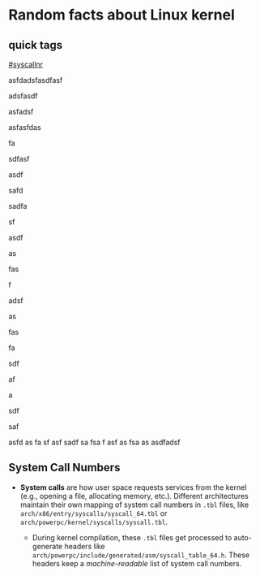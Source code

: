 # Random facts about Linux kernel

## quick tags
[#syscallnr](#system-call-numbers)

asfdadsfasdfasf


adsfasdf

asfadsf

asfasfdas

fa

sdfasf

asdf

safd

sadfa

sf

asdf

as

fas

f



adsf

as

fas

fa

sdf

af

a

sdf

saf

asfd
as
fa
sf
asf
sadf
sa
fsa
f
asf
as
fsa
as
asdfadsf
## System Call Numbers
- **System calls** are how user space requests services from the kernel (e.g., opening a file, 
  allocating memory, etc.). Different architectures maintain their own mapping of system call 
  numbers in `.tbl` files, like `arch/x86/entry/syscalls/syscall_64.tbl` or 
  `arch/powerpc/kernel/syscalls/syscall.tbl`.

  - During kernel compilation, these `.tbl` files get processed to auto-generate headers like 
    `arch/powerpc/include/generated/asm/syscall_table_64.h`. These headers keep a *machine-readable* 
    list of system call numbers.
